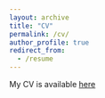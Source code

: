 ```yaml
---
layout: archive
title: "CV"
permalink: /cv/
author_profile: true
redirect_from:
  - /resume
---
```



My CV is available [here](https://aymenqabel.github.io/files/cv.pdf)